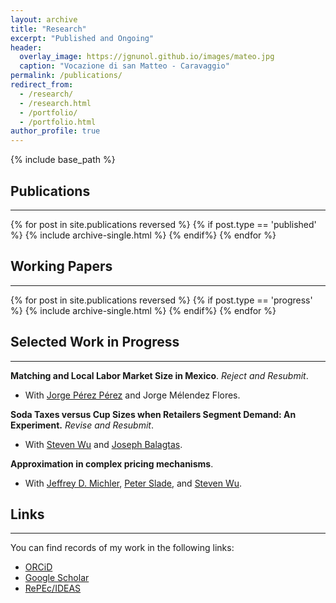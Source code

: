```yaml
---
layout: archive
title: "Research"
excerpt: "Published and Ongoing"
header:
  overlay_image: https://jgnunol.github.io/images/mateo.jpg
  caption: "Vocazione di san Matteo - Caravaggio"
permalink: /publications/
redirect_from: 
  - /research/
  - /research.html
  - /portfolio/
  - /portfolio.html
author_profile: true
---
```

{% include base_path %}


## Publications
-------

{% for post in site.publications reversed %}
	{% if post.type == 'published' %}
		{% include archive-single.html %}
	{% endif%}
{% endfor %}

## Working Papers
-------

{% for post in site.publications reversed %}
	{% if post.type == 'progress' %}
		{% include archive-single.html %}
	{% endif%}
{% endfor %}


## Selected Work in Progress
-------

**Matching and Local Labor Market Size in Mexico**. *Reject and Resubmit*.
- With [Jorge Pérez Pérez](https://jorgeperezperez.com/) and Jorge Mélendez Flores. 

**Soda Taxes versus Cup Sizes when Retailers Segment Demand: An Experiment.** *Revise and Resubmit*.
- With [Steven Wu](https://ag.purdue.edu/agecon/Pages/profile.aspx?strAlias=sywu) and [Joseph Balagtas](https://ag.purdue.edu/department/agecon/directory.html#/balagtas). 

**Approximation in complex pricing mechanisms**. 
- With [Jeffrey D. Michler](https://jeffmichler.com/), [Peter Slade](https://sites.google.com/site/sladepeterjoel/), and [Steven Wu](https://ag.purdue.edu/agecon/Pages/profile.aspx?strAlias=sywu).




## Links
-------

You can find records of my work in the following links:

* [ORCiD](https://orcid.org/0000-0001-9735-6801)
* [Google Scholar](https://scholar.google.ca/citations?user=udjj4tsAAAAJ&hl=en)
* [RePEc/IDEAS](https://ideas.repec.org/e/pnu115.html)


